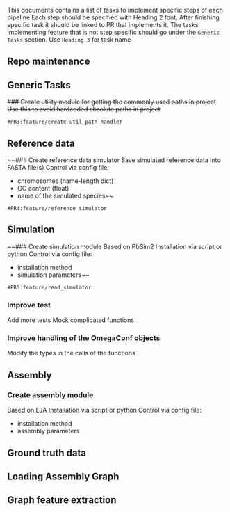 This documents contains a list of tasks to implement specific steps of each pipeline
Each step should be specified with Heading 2 font. After finishing specific task it
should be linked to PR that implements it. The tasks implementing feature that is not
step specific should go under the `Generic Tasks` section. Use `Heading 3` for task
name

## Repo maintenance

## Generic Tasks
~~### Create utility module for getting the commonly used paths in project
Use this to avoid hardcoded absolute paths in project~~

`#PR3:feature/create_util_path_handler`

## Reference data 
~~### Create reference data simulator
Save simulated reference data into FASTA file(s)
Control via config file:
- chromosomes (name-length dict)
- GC content (float)
- name of the simulated species~~

`#PR4:feature/reference_simulator`

## Simulation
~~### Create simulation module
Based on PbSim2
Installation via script or python
Control via config file:
 - installation method
 - simulation parameters~~
 
 `#PR5:feature/read_simulator`

### Improve test
Add more tests
Mock complicated functions

### Improve handling of the OmegaConf objects
Modify the types in the calls of the functions

## Assembly
### Create assembly module
Based on LJA
Installation via script or python
Control via config file:
 - installation method
 - assembly parameters

## Ground truth data

## Loading Assembly Graph

## Graph feature extraction

